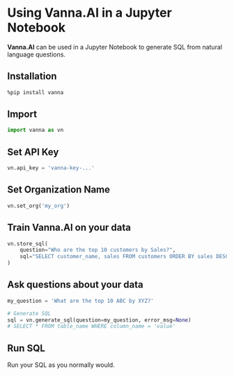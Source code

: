 # Using **Vanna.AI** in a Jupyter Notebook
**Vanna.AI** can be used in a Jupyter Notebook to generate SQL from natural language questions.

## Installation
```bash
%pip install vanna
```

## Import
```python
import vanna as vn
```

## Set API Key
```python
vn.api_key = 'vanna-key-...'
```

## Set Organization Name
```python
vn.set_org('my_org')
```

## Train **Vanna.AI** on your data
```python
vn.store_sql(
    question="Who are the top 10 customers by Sales?", 
    sql="SELECT customer_name, sales FROM customers ORDER BY sales DESC LIMIT 10"
)
```

## Ask questions about your data
```python
my_question = 'What are the top 10 ABC by XYZ?'

# Generate SQL
sql = vn.generate_sql(question=my_question, error_msg=None)
# SELECT * FROM table_name WHERE column_name = 'value'
```

## Run SQL
Run your SQL as you normally would.